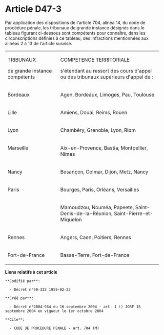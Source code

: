 # Article D47-3

Par application des dispositions de l'article 704, alinéa 14, du code de procédure pénale, les tribunaux de grande instance
désignés dans le tableau figurant ci-dessous sont compétents pour connaître, dans les circonscriptions définies à ce tableau,
des infractions mentionnées aux alinéas 2 à 13 de l'article susvisé.

<table>
  <tbody>
    <tr>
      <td width="189">

TRIBUNAUX

de grande instance compétents

</td>
      <td width="416">

COMPÉTENCE TERRITORIALE

s'étendant au ressort des cours d'appel ou des tribunaux supérieurs d'appel de :

</td>
    </tr>
    <tr>
      <td valign="top" width="189">

Bordeaux

</td>
      <td valign="top" width="416">

Agen, Bordeaux, Limoges, Pau, Toulouse

</td>
    </tr>
    <tr>
      <td width="189" valign="top">

Lille

</td>
      <td valign="top" width="416">

Amiens, Douai, Reims, Rouen

</td>
    </tr>
    <tr>
      <td width="189" valign="top">

Lyon

</td>
      <td width="416" valign="top">

Chambéry, Grenoble, Lyon, Riom

</td>
    </tr>
    <tr>
      <td width="189" valign="top">

Marseille

</td>
      <td width="416" valign="top">

Aix-en-Provence, Bastia, Montpellier, Nîmes

</td>
    </tr>
    <tr>
      <td valign="top" width="189">

Nancy

</td>
      <td width="416" valign="top">

Besançon, Colmar, Dijon, Metz, Nancy

</td>
    </tr>
    <tr>
      <td valign="top" width="189">

Paris

</td>
      <td width="416" valign="top">

Bourges, Paris, Orléans, Versailles

</td>
    </tr>
    <tr>
      <td width="189" valign="top">
      </td><td valign="top" width="416">

Mamoudzou, Nouméa, Papeete, Saint-Denis-de-la-Réunion, Saint-Pierre-et-Miquelon

</td>
    </tr>
    <tr>
      <td valign="top" width="189">

Rennes

</td>
      <td valign="top" width="416">

Angers, Caen, Poitiers, Rennes

</td>
    </tr>
    <tr>
      <td width="189" valign="top">

Fort-de-France

</td>
      <td valign="top" width="416">

Basse-Terre, Fort-de-France

</td>
    </tr>
  </tbody>
</table>

**Liens relatifs à cet article**

	**Codifié par**:

	  - Décret n°59-322 1959-02-23

	**Créé par**:

	  - Décret n°2004-984 du 16 septembre 2004 - art. 1 () JORF 18 septembre 2004 en vigueur le 1er octobre 2004

	**Cite**:

	  - CODE DE PROCEDURE PENALE - art. 704 (M)
